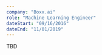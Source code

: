 ```yaml
---
company: "Boxx.ai"
role: "Machine Learning Engineer"
dateStart: "09/16/2016"
dateEnd: "11/01/2019"
---
```


TBD